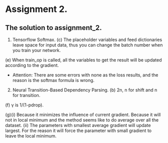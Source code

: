 # Assignment 2.

## The solution to assignment_2.
1. Tensorflow Softmax.
(c) The placeholder variables and feed dictionaries leave space for input data, thus you can change the batch number when you train your network.  

(e) When train_op is called, all the variables to get the result will be updated according to the gradient.
- Attention: There are some errors with none as the loss results, and the reason is the softmax formula is wrong.

2. Neural Transition-Based Dependency Parsing.
(b) 2n, n for shift and n for transition.

(f) γ is 1/(1-pdrop).

(g)(i) Because it minimizes the influence of current gradient. 
	Because it will not in local minimum and the method seems like to do average over all the dataset.
(ii) The parameters with smallest average gradient will update largest. For the reason it will force the parameter with small gradient to leave the local minimum.